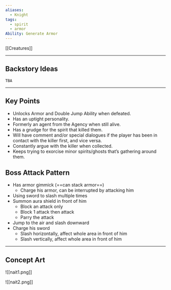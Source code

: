 ```yaml
---
aliases:
  - Knight
tags:
  - spirit
  - armor
Ability: Generate Armor
---
```

[[Creatures]]

---

## Backstory Ideas

	TBA

---

## Key Points

- Unlocks Armor and Double Jump Ability when defeated.
- Has an uptight personality.
- Formerly an agent from the Agency when still alive.
- Has a grudge for the spirit that killed them.
- Will have comment and/or special dialogues if the player has been in contact with the killer first, and vice versa.
- Constantly argue with the killer when collected.
- Keeps trying to exorcise minor spirits/ghosts that’s gathering around them.

## Boss Attack Pattern

- Has armor gimmick (==can stack armor==)  
	- Charge his armor, can be interrupted by attacking him
- Using sword to slash multiple times
- Summon aura shield in front of him 
	- Block an attack only
	- Block 1 attack then attack 
	- Parry the attack
- Jump to the air and slash downward
- Charge his sword
	- Slash horizontally, affect whole area in front of him
	- Slash vertically, affect whole area in front of him

---

## Concept Art

![[nait1.png]]

![[nait2.png]]